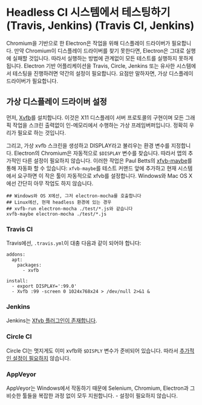 # Headless CI 시스템에서 테스팅하기 (Travis, Jenkins) (Travis CI, Jenkins)

Chromium을 기반으로 한 Electron은 작업을 위해 디스플레이 드라이버가 필요합니다.
만약 Chromium이 디스플레이 드라이버를 찾기 못한다면, Electron은 그대로 실행에
실패할 것입니다. 따라서 실행하는 방법에 관계없이 모든 테스트를 실행하지 못하게 됩니다.
Electron 기반 어플리케이션을 Travis, Circle, Jenkins 또는 유사한 시스템에서 테스팅을
진행하려면 약간의 설정이 필요합니다. 요점만 말하자면, 가상 디스플레이 드라이버가
필요합니다.

## 가상 디스플레이 드라이버 설정

먼저, [Xvfb](https://en.wikipedia.org/wiki/Xvfb)를 설치합니다. 이것은 X11
디스플레이 서버 프로토콜의 구현이며 모든 그래픽 작업을 스크린 출력없이 인-메모리에서
수행하는 가상 프레임버퍼입니다. 정확히 우리가 필요로 하는 것입니다.

그리고, 가상 xvfb 스크린을 생성하고 DISPLAY라고 불리우는 환경 변수를 지정합니다.
Electron의 Chromium은 자동적으로 `$DISPLAY` 변수를 찾습니다. 따라서 앱의 추가적인
다른 설정이 필요하지 않습니다. 이러한 작업은 Paul Betts의
[xfvb-maybe](https://github.com/paulcbetts/xvfb-maybe)를 통해 자동화 할 수
있습니다: `xfvb-maybe`를 테스트 커맨드 앞에 추가하고 현재 시스템에서 요구하면
이 작은 툴이 자동적으로 xfvb를 설정합니다. Windows와 Mac OS X에선 간단히 아무 작업도
하지 않습니다.

```
## Windows와 OS X에선, 그저 electron-mocha를 호출합니다
## Linux에선, 현재 headless 환경에 있는 경우
## xvfb-run electron-mocha ./test/*.js와 같습니다
xvfb-maybe electron-mocha ./test/*.js
```

### Travis CI

Travis에선, `.travis.yml`이 대충 다음과 같이 되어야 합니다:

```
addons:
  apt:
    packages:
      - xvfb

install:
  - export DISPLAY=':99.0'
  - Xvfb :99 -screen 0 1024x768x24 > /dev/null 2>&1 &
```

### Jenkins

Jenkins는 [Xfvb 플러그인이 존재합니다](https://wiki.jenkins-ci.org/display/JENKINS/Xvfb+Plugin).

### Circle CI

Circle CI는 멋지게도 이미 xvfb와 `$DISPLY` 변수가 준비되어 있습니다. 따라서
[추가적인 설정이 필요하지](https://circleci.com/docs/environment#browsers) 않습니다.

### AppVeyor

AppVeyor는 Windows에서 작동하기 때문에 Selenium, Chromium, Electron과 그 비슷한
툴들을 복잡한 과정 없이 모두 지원합니다. - 설정이 필요하지 않습니다.
